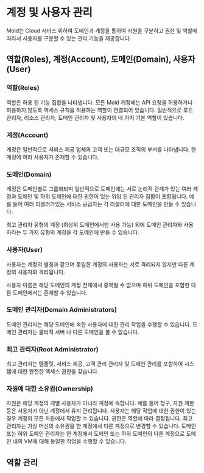 # 계정 및 사용자 관리

Mold는 Cloud 서비스 위하여 도메인과 계정을 통하여 자원을 구분하고 권한 및 역할에 따라서 사용자를 구분할 수 있는 관리 기능을 제공합니다. 

## 역할(Roles), 계정(Account), 도메인(Domain), 사용자(User)

### 역할(Roles)
역할은 허용 된 기능 집합을 나타냅니다. 모든 Mold 계정에는 API 요청을 허용하거나 허용하지 않도록 액세스 규칙을 적용하는 역할이 연결되어 있습니다. 일반적으로 루트 관리자, 리소스 관리자, 도메인 관리자 및 사용자의 네 가지 기본 역할이 있습니다.

### 계정(Account)
계정은 일반적으로 서비스 제공 업체의 고객 또는 대규모 조직의 부서를 나타냅니다. 한 계정에 여러 사용자가 존재할 수 있습니다.

### 도메인(Domain)
계정은 도메인별로 그룹화되며 일반적으로 도메인에는 서로 논리적 관계가 있는 여러 계정과 도메인 및 하위 도메인에 대한 권한이 있는 위임 된 관리자 집합이 포함됩니다. 
예를 들어 여러 리셀러가있는 서비스 공급자는 각 리셀러에 대한 도메인을 만들 수 있습니다.

최고 관리자 유형의 계정 (최상위 도메인에서만 사용 가능) 외에 도메인 관리자와 사용자라는 두 가지 유형의 계정을 각 도메인에 만들 수 있습니다.

### 사용자(User)
사용자는 계정의 별칭과 같으며 동일한 계정의 사용자는 서로 격리되지 않지만 다른 계정의 사용자와 격리됩니다. 

사용자 이름은 해당 도메인의 계정 전체에서 중복될 수 없으며 하위 도메인을 포함한 다른 도메인에서는 존재할 수 있습니다.

### 도메인 관리자(Domain Administrators)
도메인 관리자는 해당 도메인에 속한 사용자에 대한 관리 작업을 수행할 수 있습니다. 도메인 관리자는 물리적 서버 나 다른 도메인을 볼 수 없습니다.

### 최고 관리자(Root Administrator)
최고 관리자는 템플릿, 서비스 제공, 고객 관리 관리자 및 도메인 관리를 포함하여 시스템에 대한 완전한 액세스 권한을 갖습니다.

### 자원에 대한 소유권(Ownership)
자원은 해당 계정의 개별 사용자가 아니라 계정에 속합니다. 예를 들어 청구, 자원 제한 등은 사용자가 아닌 계정에서 유지 관리됩니다. 사용자는 해당 작업에 대한 권한이 있는 경우 계정의 모든 자원에서 작업할 수 있습니다. 권한은 역할에 따라 결정됩니다. 최고 관리자는 가상 머신의 소유권을 한 계정에서 다른 계정으로 변경할 수 있습니다. 도메인 또는 하위 도메인 관리자는 한 계정에서 도메인 또는 하위 도메인의 다른 계정으로 도메인 내의 VM에 대해 동일한 작업을 수행할 수 있습니다.

## 역할 관리 